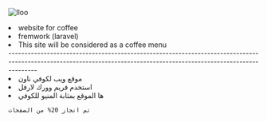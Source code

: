 ![lloo](https://user-images.githubusercontent.com/113445812/201532743-7858c4e4-dc81-4989-b7dc-f710943ea67b.png)<br>
<li>website for coffee
<li> fremwork (laravel)
<li>This site will be considered as a coffee menu
    <br>
---------------------------------------------------------------------------------------------------------------------------------------------------------------------
<li> موقع ويب لكوفي ناون
<li> استخدم فريم وورك لارفل
<li> ها الموقع بمثابة المنيو للكوفي

    تم انجاز 20% من الصفحات
